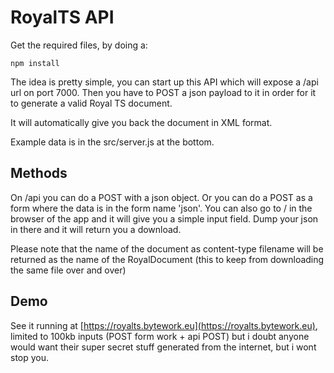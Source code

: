 RoyalTS API
===========

Get the required files, by doing a:
````
npm install
````

The idea is pretty simple, you can start up this API which will expose a /api url on port 7000.
Then you have to POST a json payload to it in order for it to generate a valid Royal TS document.

It will automatically give you back the document in XML format.

Example data is in the src/server.js at the bottom.

## Methods

On /api you can do a POST with a json object. Or you can do a POST as a form where the data is in the form name 'json'.
You can also go to / in the browser of the app and it will give you a simple input field. Dump your json in there and it will
return you a download.

Please note that the name of the document as content-type filename will be returned as the name of the RoyalDocument (this to
keep from downloading the same file over and over)

## Demo

See it running at [https://royalts.bytework.eu](https://royalts.bytework.eu), limited to 100kb inputs (POST form work + api POST) but i doubt anyone would want
their super secret stuff generated from the internet, but i wont stop you.
